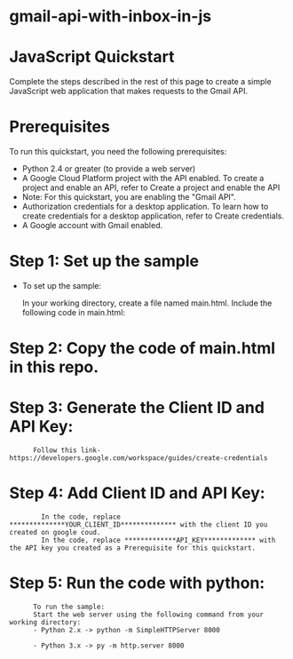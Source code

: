 # gmail-api-with-inbox-in-js

# JavaScript Quickstart 
Complete the steps described in the rest of this page to create a simple JavaScript web application that makes requests to the Gmail API.

# Prerequisites
To run this quickstart, you need the following prerequisites:

- Python 2.4 or greater (to provide a web server)
- A Google Cloud Platform project with the API enabled. To create a project and enable an API, refer to Create a project and enable the API
- Note: For this quickstart, you are enabling the "Gmail API".
- Authorization credentials for a desktop application. To learn how to create credentials for a desktop application, refer to Create credentials.
- A Google account with Gmail enabled.
# Step 1: Set up the sample
- To set up the sample:

  In your working directory, create a file named main.html.
  Include the following code in main.html:
# Step 2:  Copy the code of main.html in this repo.
  
# Step 3: Generate the Client ID and API Key: 
          Follow this link- https://developers.google.com/workspace/guides/create-credentials
          
# Step 4:  Add Client ID and API Key:
            In the code, replace **************YOUR_CLIENT_ID************** with the client ID you created on google coud.
            In the code, replace *************API_KEY************* with the API key you created as a Prerequisite for this quickstart.
    
# Step 5: Run the code with python:
          To run the sample:
          Start the web server using the following command from your working directory:
          - Python 2.x -> python -m SimpleHTTPServer 8000            

          - Python 3.x -> py -m http.server 8000

